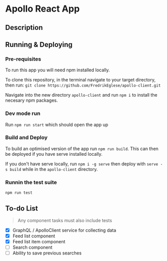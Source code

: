 # Apollo React App

## Description

## Running & Deploying

### Pre-requisites

To run this app you will need npm installed locally.

To clone this repository, in the terminal navigate to your target directory, then run:
`git clone https://github.com/FredrikEglese/apollo-client.git`

Navigate into the new directory `apollo-client` and run `npm i` to install the necesary npm packages.

### Dev mode run

Run `npm run start` which should open the app up

### Build and Deploy

To build an optimised version of the app run `npm run build`. This can then be deployed if you have serve installed locally.

If you don't have serve locally, run `npm i -g serve` then deploy with `serve -s build` while in the `apollo-client` directory.

### Runnin the test suite

`npm run test`

## To-do List

> Any component tasks must also include tests

- [x] GraphQL / ApolloClient service for collecting data
- [x] Feed list component
- [x] Feed list item component
- [ ] Search component
- [ ] Ability to save previous searches
